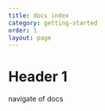 ```yaml
---
title: docs index
category: getting-started
order: 1
layout: page
---
```



# Header 1

navigate of docs

